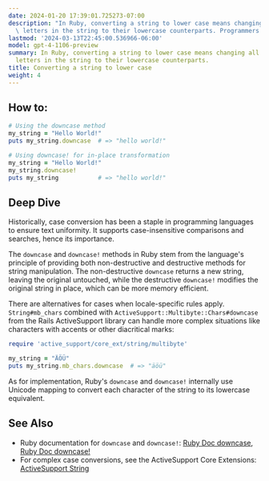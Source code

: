 ```yaml
---
date: 2024-01-20 17:39:01.725273-07:00
description: "In Ruby, converting a string to lower case means changing all the uppercase\
  \ letters in the string to their lowercase counterparts. Programmers do this for\u2026"
lastmod: '2024-03-13T22:45:00.536966-06:00'
model: gpt-4-1106-preview
summary: In Ruby, converting a string to lower case means changing all the uppercase
  letters in the string to their lowercase counterparts.
title: Converting a string to lower case
weight: 4
---
```


## How to:
```ruby
# Using the downcase method
my_string = "Hello World!"
puts my_string.downcase  # => "hello world!"
```

```ruby
# Using downcase! for in-place transformation
my_string = "Hello World!"
my_string.downcase!
puts my_string           # => "hello world!"
```

## Deep Dive
Historically, case conversion has been a staple in programming languages to ensure text uniformity. It supports case-insensitive comparisons and searches, hence its importance.

The `downcase` and `downcase!` methods in Ruby stem from the language's principle of providing both non-destructive and destructive methods for string manipulation. The non-destructive `downcase` returns a new string, leaving the original untouched, while the destructive `downcase!` modifies the original string in place, which can be more memory efficient.

There are alternatives for cases when locale-specific rules apply. `String#mb_chars` combined with `ActiveSupport::Multibyte::Chars#downcase` from the Rails ActiveSupport library can handle more complex situations like characters with accents or other diacritical marks:
```ruby
require 'active_support/core_ext/string/multibyte'

my_string = "ÄÖÜ"
puts my_string.mb_chars.downcase  # => "äöü"
```

As for implementation, Ruby's `downcase` and `downcase!` internally use Unicode mapping to convert each character of the string to its lowercase equivalent.

## See Also
- Ruby documentation for `downcase` and `downcase!`: [Ruby Doc downcase](https://ruby-doc.org/core-3.1.2/String.html#method-i-downcase), [Ruby Doc downcase!](https://ruby-doc.org/core-3.1.2/String.html#method-i-downcase-21)
- For complex case conversions, see the ActiveSupport Core Extensions: [ActiveSupport String](https://api.rubyonrails.org/classes/String.html)

